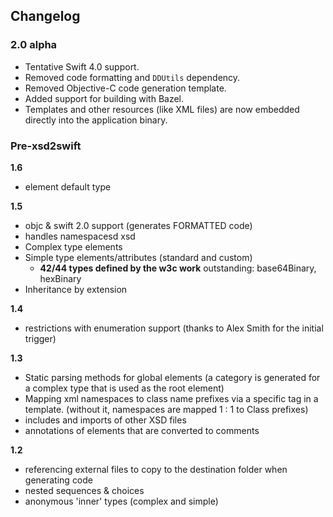 ## Changelog

### 2.0 alpha

- Tentative Swift 4.0 support.
- Removed code formatting and `DDUtils` dependency.
- Removed Objective-C code generation template.
- Added support for building with Bazel.
- Templates and other resources (like XML files) are now embedded directly into the application binary.

### Pre-xsd2swift

**1.6**

- element default type

**1.5**

- objc & swift 2.0 support (generates FORMATTED code)
- handles namespacesd xsd
- Complex type elements
- Simple type elements/attributes (standard and custom)
    - **42/44 types defined by the w3c work**
    outstanding:        base64Binary, hexBinary
- Inheritance by extension

**1.4**

- restrictions with enumeration support (thanks to Alex Smith for the initial trigger)

**1.3**

- Static parsing methods for global elements (a category is generated for a complex type that is used as the root element)
- Mapping xml namespaces to class name prefixes via a specific tag in a template. (without it, namespaces are mapped 1 : 1 to Class prefixes)
- includes and imports of other XSD files
- annotations of elements that are converted to comments

**1.2**

- referencing external files to copy to the destination folder when generating code
- nested sequences & choices
- anonymous 'inner' types (complex and simple)
